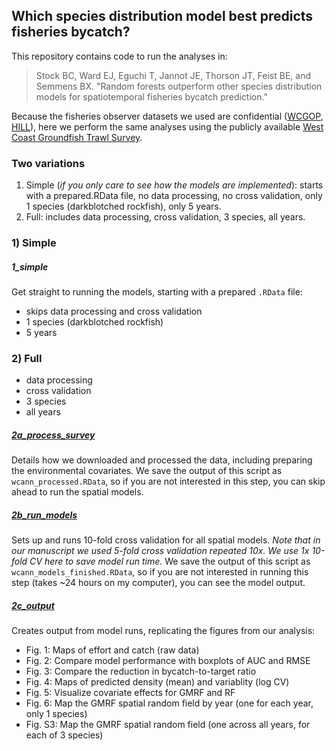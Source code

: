 ## Which species distribution model best predicts fisheries bycatch?

This repository contains code to run the analyses in:

> Stock BC, Ward EJ, Eguchi T, Jannot JE, Thorson JT, Feist BE, and Semmens BX. "Random forests outperform other species distribution models for spatiotemporal fisheries bycatch prediction."

Because the fisheries observer datasets we used are confidential ([WCGOP](https://www.nwfsc.noaa.gov/research/divisions/fram/observation/data_collection/manuals/2017%20WCGOP%20Training%20Manual%20Final%20website%20copy.pdf), [HILL](http://www.nmfs.noaa.gov/pr/interactions/fkwtrt/meeting1/handouts/observer_manual.pdf)), here we perform the same analyses using the publicly available [West Coast Groundfish Trawl Survey](https://www.nwfsc.noaa.gov/research/divisions/fram/groundfish/bottom_trawl.cfm).

### Two variations
  1. Simple (*if you only care to see how the models are implemented*): starts with a prepared.RData file, no data processing, no cross validation, only 1 species (darkblotched rockfish), only 5 years.
  2. Full: includes data processing, cross validation, 3 species, all years.

### 1) Simple

##### 1_simple

Get straight to running the models, starting with a prepared `.RData` file:
  - skips data processing and cross validation
  - 1 species (darkblotched rockfish)
  - 5 years

### 2) Full
  - data processing
  - cross validation
  - 3 species
  - all years
  
##### [2a_process_survey](https://rawgit.com/brianstock/spatial-bycatch/master/2a_process_survey.html)

Details how we downloaded and processed the data, including preparing the environmental covariates. We save the output of this script as `wcann_processed.RData`, so if you are not interested in this step, you can skip ahead to run the spatial models.

##### [2b_run_models](https://rawgit.com/brianstock/spatial-bycatch/master/2b_run_models.html)

Sets up and runs 10-fold cross validation for all spatial models. *Note that in our manuscript we used 5-fold cross validation repeated 10x. We use 1x 10-fold CV here to save model run time.* We save the output of this script as `wcann_models_finished.RData`, so if you are not interested in running this step (takes ~24 hours on my computer), you can see the model output.

##### [2c_output](https://rawgit.com/brianstock/spatial-bycatch/master/2c_output.html)

Creates output from model runs, replicating the figures from our analysis:
  * Fig. 1: Maps of effort and catch (raw data)
  * Fig. 2: Compare model performance with boxplots of AUC and RMSE
  * Fig. 3: Compare the reduction in bycatch-to-target ratio
  * Fig. 4: Maps of predicted density (mean) and variablity (log CV)
  * Fig. 5: Visualize covariate effects for GMRF and RF
  * Fig. 6: Map the GMRF spatial random field by year (one for each year, only 1 species)
  * Fig. S3: Map the GMRF spatial random field (one across all years, for each of 3 species)
